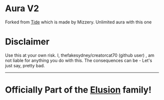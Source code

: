 # Aura V2
Forked from [Tide](https://github.com/xXmizzeryXx/Tide) which is made by Mizzery.
Unlimited aura with this one

# Disclaimer
Use this at your own risk. I, thefakesydney/creatorcat70 (github user) , am not liable for anything you do with this. 
The consequences can be - Let's just say, pretty bad.

---

# Officially Part of the [Elusion](https://dsc.gg/elusiongoat) family!

